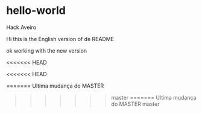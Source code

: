 # hello-world
Hack Aveiro

Hi this is the English version of de README

ok working with the new version

<<<<<<< HEAD

<<<<<<< HEAD


=======
Ultima mudança do MASTER
>>>>>>> master
=======
Ultima mudança do MASTER
>>>>>>> master

